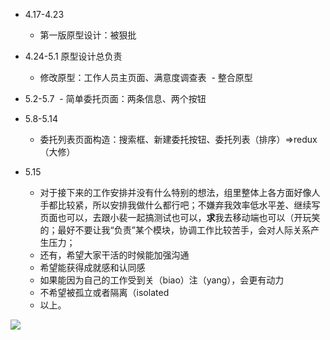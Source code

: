- 4.17-4.23
    - 第一版原型设计：被狠批
  
- 4.24-5.1 原型设计总负责
    - 修改原型：工作人员主页面、满意度调查表
    - 整合原型
 
- 5.2-5.7
    - 简单委托页面：两条信息、两个按钮

- 5.8-5.14
    - 委托列表页面构造：搜索框、新建委托按钮、委托列表（排序）=>redux（大修）

- 5.15
     
    - 对于接下来的工作安排并没有什么特别的想法，组里整体上各方面好像人手都比较紧，所以安排我做什么都行吧；不嫌弃我效率低水平差、继续写页面也可以，去跟小裴一起搞测试也可以，**求**我去移动端也可以（开玩笑的；最好不要让我“负责”某个模块，协调工作比较苦手，会对人际关系产生压力；
    - 还有，希望大家干活的时候能加强沟通
    - 希望能获得成就感和认同感
    - 如果能因为自己的工作受到关（biao）注（yang），会更有动力
    - 不希望被孤立或者隔离（isolated
    - 以上。

![](https://github.com/151220134/STC/blob/master/谢谢茄子.jpg)
